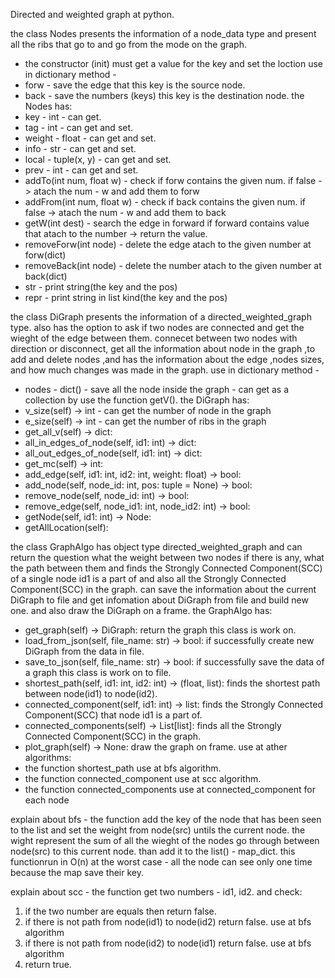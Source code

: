 Directed and weighted graph at python.

the class Nodes presents the information of a node_data type
and present all the ribs that go to and go from the mode on the graph.
*   the constructor (init) must get a value for the key and set the loction 
use in dictionary method -
*	forw - save the edge that this key is the source node.
*	back - save the numbers (keys) this key is the destination node.
the Nodes has:
*	key - int - can get.
*	tag - int - can get and set.
*	weight - float - can get and set.
*	info - str - can get and set.
*	local - tuple(x, y) - can get and set.
*   prev - int - can get and set.
*   addTo(int num, float w) - check if forw contains the given num. if false -> atach the num - w and add them to forw 
*   addFrom(int num, float w) - check if back contains the given num. if false -> atach the num - w and add them to back 
*	getW(int dest) - search the edge in forward if forward contains value that atach to the number -> return the value.
*	removeForw(int node) - delete the edge atach to the given number at forw(dict)
*	removeBack(int node) - delete the number atach to the given number at back(dict)
*   str - print string(the key and the pos)
*   repr - print string in list kind(the key and the pos)


the class DiGraph presents the information of a directed_weighted_graph type.
also has the option to ask if two nodes are connected and get the wieght of the edge between them. connecet between two nodes with direction or disconnect,
get all the information about node in the graph ,to add and delete nodes ,and has the information 
about the edge ,nodes sizes, and how much changes was made in the graph.
use in dictionary method -
*	nodes - dict() - save all the node inside the graph - can get as a collection by use the function getV().
the DiGraph has:
*   v_size(self) -> int - can get the number of node in the graph
*   e_size(self) -> int - can get the number of ribs in the graph
*   get_all_v(self) -> dict:
*   all_in_edges_of_node(self, id1: int) -> dict:
*   all_out_edges_of_node(self, id1: int) -> dict:
*   get_mc(self) -> int:
*   add_edge(self, id1: int, id2: int, weight: float) -> bool:
*   add_node(self, node_id: int, pos: tuple = None) -> bool:
*   remove_node(self, node_id: int) -> bool:
*   remove_edge(self, node_id1: int, node_id2: int) -> bool:
*   getNode(self, id1: int) -> Node:
*   getAllLocation(self):


the class GraphAlgo has object type directed_weighted_graph and can return the question what the weight between two nodes if there is
any, what the path between them and finds the Strongly Connected Component(SCC) of a single node id1 is a part of and also all the Strongly Connected Component(SCC) in the graph.
can save the information about the current DiGraph to file and get infomation about DiGraph from file and build new one.
and also draw the DiGraph on a frame.
the GraphAlgo has:
*   get_graph(self) -> DiGraph: return the graph this class is work on. 
*   load_from_json(self, file_name: str) -> bool: if successfully create new DiGraph from the data in file.
*   save_to_json(self, file_name: str) -> bool: if successfully save the data of a graph this class is work on to file.
*   shortest_path(self, id1: int, id2: int) -> (float, list): finds the shortest path between node(id1) to node(id2).
*   connected_component(self, id1: int) -> list: finds the Strongly Connected Component(SCC) that node id1 is a part of.
*   connected_components(self) -> List[list]:  finds all the Strongly Connected Component(SCC) in the graph.
*   plot_graph(self) -> None: draw the graph on frame.
use at ather algorithms:
*   the function shortest_path use at bfs algorithm.
*   the function connected_component use at scc algorithm. 
*   the function connected_components use at connected_component for each node

explain about bfs -
the function add the key of the node that has been seen to the list and set the weight from node(src) untils the current node. the wight represent the sum of all the wieght of the nodes go through between node(src) to this current node. than add it to the list() - map_dict.
this functionrun in O(n) at the worst case - all the node can see only one time because the map save their key.

explain about scc -
the function get two numbers - id1, id2. and check: 
1. if the two number are equals then return false. 
2. if there is not path from node(id1) to node(id2) return false. use at bfs algorithm
3. if there is not path from node(id2) to node(id1) return false. use at bfs algorithm
4. return true.



